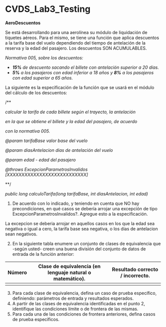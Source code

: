 # CVDS_Lab3_Testing
**AeroDescuentos** 

Se está desarrollando para una aerolínea su módulo de liquidación de tiquetes aéreos. Para el mismo, se tiene una función que aplica descuentos a la tarifa base del vuelo dependiendo del tiempo de antelación de la reserva y la edad del pasajero. Los descuentos SON ACUMULABLES. 

*Normativa 005, sobre los descuentos:*

- ***15%** de descuento sacando el billete con antelación superior a 20 días.*  
- ***5%**  a los pasajeros con edad inferior a 18 años y  **8%**  a los pasajeros con edad superior a 65 años.*  

La siguiente es la especificación de la función que se usará en el módulo del cálculo de los descuentos:

/\*\* 

*calcular la tarifa de cada billete según el trayecto, la antelación*  

*en la que  se obtiene el billete y la edad del pasajero, de acuerdo* 

*con la normativa 005.*

*@param tarifaBase valor base del vuelo*

*@param diasAntelacion dias de antelación del vuelo*

*@param edad - edad del pasajero* 

*@throws ExcepcionParametrosInvalidos [XXXXXXXXXXXXXXXXXXXXXXXXXXX]* 

\*\*/ 

*public long calculoTarifa(long tarifaBase, int diasAntelacion, int edad)* 

1. De acuerdo con lo indicado, y teniendo en cuenta que NO hay precondiciones, en qué casos se debería arrojar una excepción de tipo ExcepcionParametrosInvalidos?. Agregue esto a la especificación.


La excepcion se deberia arrojar en aquellos casos en los que la edad sea negativa o igual a cero, la tarifa base sea negativa, o los dias de antelacion sean negativos.


2. En la siguiente tabla enumere un conjunto de clases de equivalencia que -según usted- creen una buena división del conjunto de datos de entrada de la función anterior: 



|Número |Clase de equivalencia (en lenguaje natural o matemático).|Resultado correcto / incorrecto.|
| - | - | - |
||||


3. Para cada clase de equivalencia, defina un caso de prueba específico, definiendo: parámetros de entrada y resultados esperados.
4. A partir de las clases de equivalencia identificadas en el punto 2, identifique las condiciones límite o de frontera de las mismas.
5. Para cada una de las condiciones de frontera anteriores, defina casos de prueba específicos.
